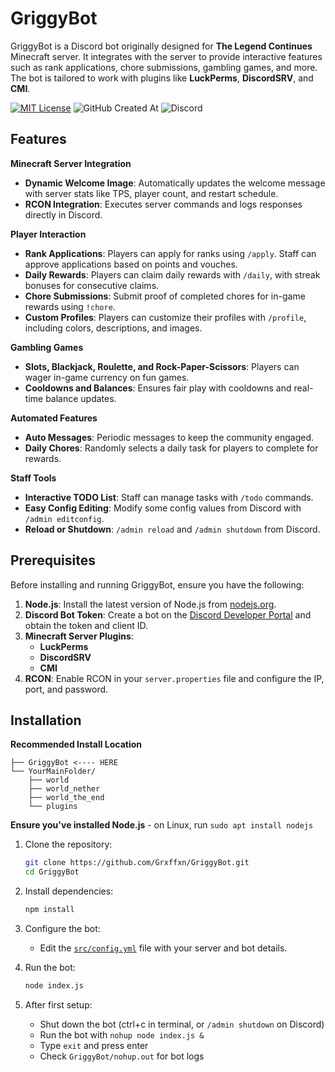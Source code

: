 
# GriggyBot
GriggyBot is a Discord bot originally designed for **The Legend Continues** Minecraft server. It integrates with the server to provide interactive features such as rank applications, chore submissions, gambling games, and more. The bot is tailored to work with plugins like **LuckPerms**, **DiscordSRV**, and **CMI**.

[![MIT License](https://img.shields.io/badge/License-MIT-green.svg)](https://choosealicense.com/licenses/mit/)
![GitHub Created At](https://img.shields.io/github/created-at/Grxffxn/GriggyBot)
![Discord](https://img.shields.io/discord/202157448776253441)


## Features

**Minecraft Server Integration**
- **Dynamic Welcome Image**: Automatically updates the welcome message with server stats like TPS, player count, and restart schedule.
- **RCON Integration**: Executes server commands and logs responses directly in Discord.

**Player Interaction**
- **Rank Applications**: Players can apply for ranks using `/apply`. Staff can approve applications based on points and vouches.
- **Daily Rewards**: Players can claim daily rewards with `/daily`, with streak bonuses for consecutive claims.
- **Chore Submissions**: Submit proof of completed chores for in-game rewards using `!chore`.
- **Custom Profiles**: Players can customize their profiles with `/profile`, including colors, descriptions, and images.

**Gambling Games**
- **Slots, Blackjack, Roulette, and Rock-Paper-Scissors**: Players can wager in-game currency on fun games.
- **Cooldowns and Balances**: Ensures fair play with cooldowns and real-time balance updates.

**Automated Features**
- **Auto Messages**: Periodic messages to keep the community engaged.
- **Daily Chores**: Randomly selects a daily task for players to complete for rewards.

**Staff Tools**
- **Interactive TODO List**: Staff can manage tasks with `/todo` commands.
- **Easy Config Editing**: Modify some config values from Discord with `/admin editconfig`.
- **Reload or Shutdown**: `/admin reload` and `/admin shutdown` from Discord.

## Prerequisites

Before installing and running GriggyBot, ensure you have the following:

1. **Node.js**: Install the latest version of Node.js from [nodejs.org](https://nodejs.org/).
2. **Discord Bot Token**: Create a bot on the [Discord Developer Portal](https://discord.com/developers/applications) and obtain the token and client ID.
3. **Minecraft Server Plugins**:
   - **LuckPerms**
   - **DiscordSRV**
   - **CMI**
4. **RCON**: Enable RCON in your `server.properties` file and configure the IP, port, and password.

## Installation

**Recommended Install Location**
```
├── GriggyBot <---- HERE
└── YourMainFolder/
    ├── world
    ├── world_nether
    ├── world_the_end
    └── plugins
```
**Ensure you've installed Node.js** - on Linux, run
`sudo apt install nodejs`

1. Clone the repository:
   ```bash
   git clone https://github.com/Grxffxn/GriggyBot.git
   cd GriggyBot
   ```

2. Install dependencies:
   ```bash
   npm install
   ```

3. Configure the bot:
   - Edit the [`src/config.yml`](src/config.yml) file with your server and bot details.

4. Run the bot:
   ```bash
   node index.js
   ```

5. After first setup:
   - Shut down the bot (ctrl+c in terminal, or `/admin shutdown` on Discord)
   - Run the bot with `nohup node index.js &`
   - Type `exit` and press enter
   - Check `GriggyBot/nohup.out` for bot logs
